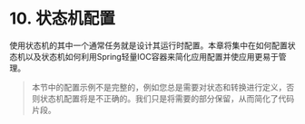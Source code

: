 # 10. 状态机配置

使用状态机的其中一个通常任务就是设计其运行时配置。本章将集中在如何配置状态机以及状态机如何利用Spring轻量IOC容器来简化应用配置并使应用更易于管理。

> 本节中的配置示例不是完整的，例如您总是需要对状态和转换进行定义，否则状态机配置将是不正确的。我们只是将需要的部分保留，从而简化了代码片段。



